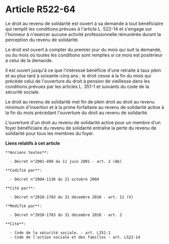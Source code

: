 # Article R522-64

Le droit au revenu de solidarité est ouvert à sa demande à tout bénéficiaire qui remplit les conditions prévues à l'article
L. 522-14 et s'engage sur l'honneur à n'exercer aucune activité professionnelle rémunérée durant la perception du revenu de
solidarité. 

Le droit est ouvert à compter du premier jour du mois qui suit la demande, ou du mois où toutes les conditions sont remplies
si ce mois est postérieur à celui de la demande. 

Il est ouvert jusqu'à ce que l'intéressé bénéficie d'une retraite à taux plein et au plus tard à soixante-cinq ans ; le droit
cesse à la fin du mois qui précède celui de l'ouverture du droit à pension de vieillesse dans les conditions prévues par les
articles L. 351-1 et suivants du code de la sécurité sociale. 

Le droit au revenu de solidarité met fin de plein droit au droit au revenu minimum d'insertion et à la prime forfaitaire au
revenu de solidarité active à la fin du mois précédant l'ouverture du droit au revenu de solidarité.

L'ouverture d'un droit au revenu de solidarité active pour un membre d'un foyer bénéficiaire du revenu de solidarité entraîne
la perte du revenu de solidarité pour tous les membres du foyer.

**Liens relatifs à cet article**

	**Anciens textes**:

	  - Décret n°2001-498 du 11 juin 2001 - art. 2 (Ab)

	**Codifié par**:

	  - Décret n°2004-1136 du 21 octobre 2004

	**Cité par**:

	  - Décret n°2010-1783 du 31 décembre 2010 - art. 11 (V)

	**Modifié par**:

	  - Décret n°2010-1783 du 31 décembre 2010 - art. 2

	**Cite**:

	  - Code de la sécurité sociale. - art. L351-1
	  - Code de l'action sociale et des familles - art. L522-14
